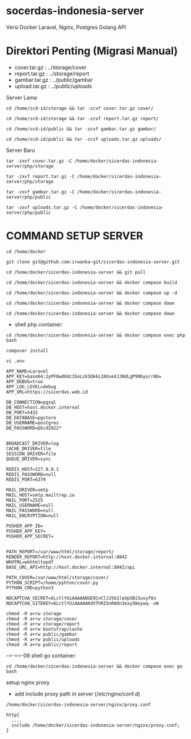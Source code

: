 # socerdas-indonesia-server
 Versi Docker Laravel, Nginx, Postgres Golang API

# Direktori Penting (Migrasi Manual)
+ cover.tar.gz  :   ../storage/cover
+ report.tar.gz :   ../storage/report
+ gambar.tar.gz :   ../public/gambar
+ upload.tar.gz :   ../public/uploads

Server Lama
```
cd /home/scd-id/storage && tar -zcvf cover.tar.gz cover/
```
```
cd /home/scd-id/storage && tar -zcvf report.tar.gz report/
```
```
cd /home/scd-id/public && tar -zcvf gambar.tar.gz gambar/
```
```
cd /home/scd-id/public && tar -zcvf uploads.tar.gz uploads/
```

Server Baru
```
tar -zxvf cover.tar.gz -C /home/docker/sicerdas-indonesia-server/php/storage
```
```
tar -zxvf report.tar.gz -C /home/docker/sicerdas-indonesia-server/php/storage
```
```
tar -zxvf gambar.tar.gz -C /home/docker/sicerdas-indonesia-server/php/public
```
```
tar -zxvf uploads.tar.gz -C /home/docker/sicerdas-indonesia-server/php/public
```
 

# COMMAND SETUP SERVER
```
cd /home/docker
```
```
git clone git@github.com:irwanka-git/sicerdas-indonesia-server.git
```
```
cd /home/docker/sicerdas-indonesia-server && git pull
```
```
cd /home/docker/sicerdas-indonesia-server && docker compose build
```
```
cd /home/docker/sicerdas-indonesia-server && docker compose up -d
```
```
cd /home/docker/sicerdas-indonesia-server && docker compose down
```
```
cd /home/docker/sicerdas-indonesia-server && docker compose down
```

- shell php container:
```
cd /home/docker/sicerdas-indonesia-server && docker compose exec php bash
```
```
composer install
```
```
vi .env
```
```
APP_NAME=Laravel
APP_KEY=base64:2yPF8wd8dc3SoLzkSQk6i2AXxeXJJNdLgP90byo/r8U=
APP_DEBUG=true
APP_LOG_LEVEL=debug
APP_URL=https://sicerdas.web.id

DB_CONNECTION=pgsql
DB_HOST=host.docker.internal
DB_PORT=5432
DB_DATABASE=pgstore
DB_USERNAME=postgres
DB_PASSWORD=@Scd2022*


BROADCAST_DRIVER=log
CACHE_DRIVER=file
SESSION_DRIVER=file
QUEUE_DRIVER=sync

REDIS_HOST=127.0.0.1
REDIS_PASSWORD=null
REDIS_PORT=6379

MAIL_DRIVER=smtp
MAIL_HOST=smtp.mailtrap.io
MAIL_PORT=2525
MAIL_USERNAME=null
MAIL_PASSWORD=null
MAIL_ENCRYPTION=null

PUSHER_APP_ID=
PUSHER_APP_KEY=
PUSHER_APP_SECRET=


PATH_REPORT=/var/www/html/storage/report/
RENDER_REPORT=http://host.docker.internal:8042
WKHTML=wkhtmltopdf
BASE_URL_API=http://host.docker.internal:8042/api

PATH_COVER=/var/www/html/storage/cover/
PYTHON_SCRIPT=/home/pyhton/cover.py
PYTHON_CMD=python3

NOCAPTCHA_SECRET=6LctlYUiAAAAABGE9CnClJJ561leUpSBi5uvyf6n
NOCAPTCHA_SITEKEY=6LctlYUiAAAAAKdVThRI5nRAOn3exy5Wxywq--xW
```
```
chmod -R a+rw storage
chmod -R a+rw storage/cover
chmod -R a+rw storage/report
chmod -R a+rw bootstrap/cache
chmod -R a+rw public/gambar
chmod -R a+rw public/uploads
chmod -R a+rw public/report 
```
-=-==-08
shell go container:
```
cd /home/docker/sicerdas-indonesia-server && docker compose exec go bash
```
setup nginx proxy 
- add include proxy path in server (/etc/nginx/conf.d)
```
/home/docker/sicerdas-indonesia-server/nginx/proxy.conf
```
```
http{
  ....
  include /home/docker/sicerdas-indonesia-server/nginx/proxy.conf;  
}
```

